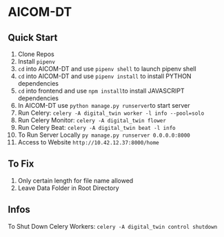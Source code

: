 # AICOM-DT

## Quick Start

1. Clone Repos
2. Install `pipenv`
3. `cd` into AICOM-DT and use `pipenv shell` to launch pipenv shell
4. `cd` into AICOM-DT and use `pipenv install` to install PYTHON dependencies
5. `cd` into frontend and use `npm install`to install JAVASCRIPT dependencies
6. In AICOM-DT use `python manage.py runserver`to start server
7. Run Celery: `celery -A digital_twin worker -l info --pool=solo`
8. Run Celery Monitor: `celery -A digital_twin flower`
9. Run Celery Beat: `celery -A digital_twin beat -l info`
10. To Run Server Locally `py manage.py runserver 0.0.0.0:8000`
11. Access to Website `http://10.42.12.37:8000/home`

## To Fix

1. Only certain length for file name allowed
2. Leave Data Folder in Root Directory

## Infos

To Shut Down Celery Workers: `celery -A digital_twin control shutdown`
